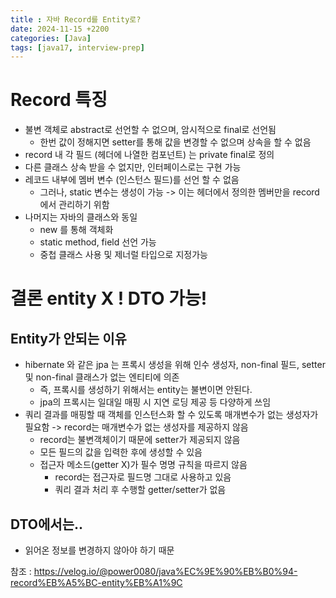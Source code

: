 ```yaml
---
title : 자바 Record를 Entity로?
date: 2024-11-15 +2200
categories: [Java]
tags: [java17, interview-prep]
---
```

# Record 특징
- 불변 객체로 abstract로 선언할 수 없으며, 암시적으로 final로 선언됨
  - 한번 값이 정해지면 setter를 통해 값을 변경할 수 없으며 상속을 할 수 없음
- record 내 각 필드 (헤더에 나열한 컴포넌트) 는 private final로 정의
- 다른 클래스 상속 받을 수 없지만, 인터페이스로는 구현 가능
- 레코드 내부에 멤버 변수 (인스턴스 필드)를 선언 할 수 없음
  - 그러나, static 변수는 생성이 가능 -> 이는 헤더에서 정의한 멤버만을 record에서 관리하기 위함
- 나머지는 자바의 클래스와 동일
  - new 를 통해 객체화
  - static method, field 선언 가능
  - 중첩 클래스 사용 및 제너럴 타입으로 지정가능

# 결론 entity X ! DTO 가능!
## Entity가 안되는 이유
- hibernate 와 같은 jpa 는 프록시 생성을 위해 인수 생성자, non-final 필드, setter 및 non-final 클래스가 없는 엔티티에 의존
  - 즉, 프록시를 생성하기 위해서는 entity는 불변이면 안된다. 
  - jpa의 프록시는 일대일 매핑 시 지연 로딩 제공 등 다양하게 쓰임
- 쿼리 결과를 매핑할 때 객체를 인스턴스화 할 수 있도록 매개변수가 없는 생성자가 필요함 -> record는 매개변수가 없는 생성자를 제공하지 않음
  - record는 불변객체이기 때문에 setter가 제공되지 않음
  - 모든 필드의 값을 입력한 후에 생성할 수 있음
  - 접근자 메소드(getter X)가 필수 명명 규칙을 따르지 않음
    - record는 접근자로 필드명 그대로 사용하고 있음
    - 쿼리 결과 처리 후 수행할 getter/setter가 없음

## DTO에서는.. 
- 읽어온 정보를 변경하지 않아야 하기 때문

참조 : 
https://velog.io/@power0080/java%EC%9E%90%EB%B0%94-record%EB%A5%BC-entity%EB%A1%9C 